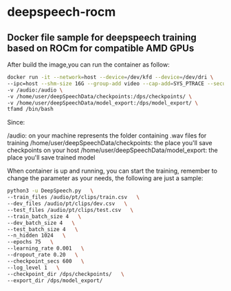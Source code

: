 # deepspeech-rocm
Docker file sample for deepspeech training based on ROCm for compatible AMD GPUs 
---------------------
After build the image,you can run the container as follow:

``` bash
docker run -it --network=host --device=/dev/kfd --device=/dev/dri \
--ipc=host --shm-size 16G --group-add video --cap-add=SYS_PTRACE --security-opt seccomp=unconfined \
-v /audio:/audio \
-v /home/user/deepSpeechData/checkpoints:/dps/checkpoints/ \
-v /home/user/deepSpeechData/model_export:/dps/model_export/ \
tfamd /bin/bash
```

Since:

/audio: on your machine represents the folder containing .wav files for training
/home/user/deepSpeechData/checkpoints: the place you'll save checkpoints on your host
/home/user/deepSpeechData/model_export: the place you'll save trained model


When container is up and running, you can start the training, remember to change the parameter as your needs, the following are just a sample:

``` bash
python3 -u DeepSpeech.py   \
--train_files /audio/pt/clips/train.csv   \
--dev_files /audio/pt/clips/dev.csv   \
--test_files /audio/pt/clips/test.csv   \
--train_batch_size 4   \
--dev_batch_size 4   \
--test_batch_size 4   \
--n_hidden 1024   \
--epochs 75   \
--learning_rate 0.001   \
--dropout_rate 0.20   \
--checkpoint_secs 600   \
--log_level 1   \
--checkpoint_dir /dps/checkpoints/   \
--export_dir /dps/model_export/   
```

